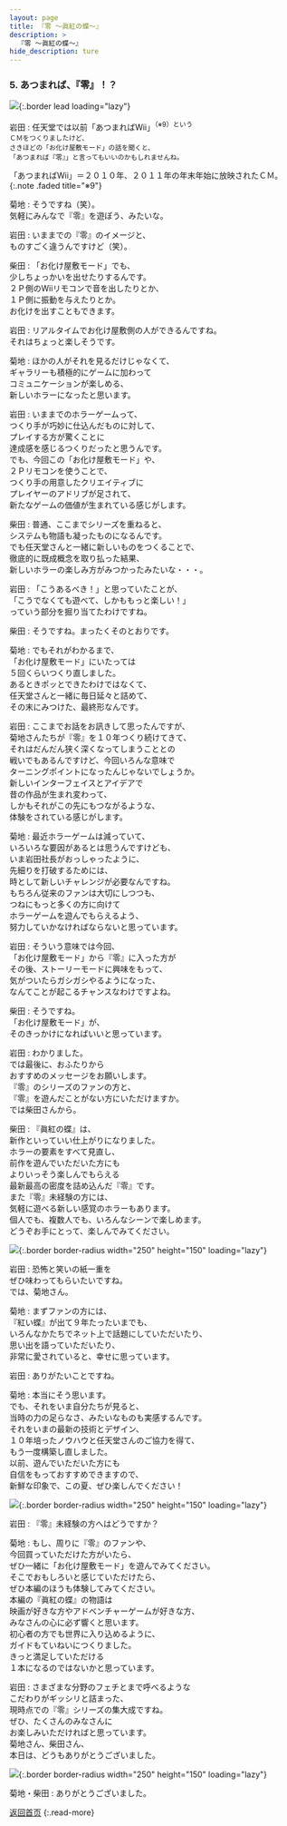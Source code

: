 ```yaml
---
layout: page
title: 『零 〜眞紅の蝶〜』
description: >
  『零 〜眞紅の蝶〜』
hide_description: ture
---
```


### 5. あつまれば、『零』！？

![](/interviews/jp/wii/sl2j/vol1/img/mainvisual5.jpg){:.border lead loading="lazy"}

岩田
: 任天堂では以前「あつまればWii」<SUP>（※9）という<br>ＣＭをつくりましたけど、<br>さきほどの「お化け屋敷モード」の話を聞くと、<br>「あつまれば『零』」と言ってもいいのかもしれませんね。

「あつまればWii」＝２０１０年、２０１１年の年末年始に放映されたＣＭ。
{:.note .faded title="※9"}

菊地
: そうですね（笑）。<br>気軽にみんなで『零』を遊ぼう、みたいな。

岩田
: いままでの『零』のイメージと、<br>ものすごく違うんですけど（笑）。

柴田
: 「お化け屋敷モード」でも、<br>少しちょっかいを出せたりするんです。<br>２Ｐ側のWiiリモコンで音を出したりとか、<br>１Ｐ側に振動を与えたりとか。<br>お化けを出すこともできます。

岩田
: リアルタイムでお化け屋敷側の人ができるんですね。<br>それはちょっと楽しそうです。

菊地
: ほかの人がそれを見るだけじゃなくて、<br>ギャラリーも積極的にゲームに加わって<br>コミュニケーションが楽しめる、<br>新しいホラーになったと思います。

岩田
: いままでのホラーゲームって、<br>つくり手が巧妙に仕込んだものに対して、<br>プレイする方が驚くことに<br>達成感を感じるつくりだったと思うんです。<br>でも、今回この「お化け屋敷モード」や、<br>２Ｐリモコンを使うことで、<br>つくり手の用意したクリエイティブに<br>プレイヤーのアドリブが足されて、<br>新たなゲームの価値が生まれている感じがします。

柴田
: 普通、ここまでシリーズを重ねると、<br>システムも物語も凝ったものになるんです。<br>でも任天堂さんと一緒に新しいものをつくることで、<br>徹底的に既成概念を取り払った結果、<br>新しいホラーの楽しみ方がみつかったみたいな・・・。

岩田
: 「こうあるべき！」と思っていたことが、<br>「こうでなくても遊べて、しかももっと楽しい！」<br>っていう部分を掘り当てたわけですね。

柴田
: そうですね。まったくそのとおりです。

菊地
: でもそれがわかるまで、<br>「お化け屋敷モード」にいたっては<br>５回くらいつくり直しました。<br>あるときポッとできたわけではなくて、<br>任天堂さんと一緒に毎日延々と詰めて、<br>その末にみつけた、最終形なんです。

岩田
: ここまでお話をお訊きして思ったんですが、<br>菊地さんたちが『零』を１０年つくり続けてきて、<br>それはだんだん狭く深くなってしまうこととの<br>戦いでもあるんですけど、今回いろんな意味で<br>ターニングポイントになったんじゃないでしょうか。<br>新しいインターフェイスとアイデアで<br>昔の作品が生まれ変わって、<br>しかもそれがこの先にもつながるような、<br>体験をされている感じがします。

菊地
: 最近ホラーゲームは減っていて、<br>いろいろな要因があるとは思うんですけども、<br>いま岩田社長がおっしゃったように、<br>先細りを打破するためには、<br>時として新しいチャレンジが必要なんですね。<br>もちろん従来のファンは大切にしつつも、<br>つねにもっと多くの方に向けて<br>ホラーゲームを遊んでもらえるよう、<br>努力していかなければならないと思っています。

岩田
: そういう意味では今回、<br>「お化け屋敷モード」から『零』に入った方が<br>その後、ストーリーモードに興味をもって、<br>気がついたらガシガシやるようになった、<br>なんてことが起こるチャンスなわけですよね。

柴田
: そうですね。<br>「お化け屋敷モード」が、<br>そのきっかけになればいいと思っています。

岩田
: わかりました。<br>では最後に、おふたりから<br>おすすめのメッセージをお願いします。<br>『零』のシリーズのファンの方と、<br>『零』を遊んだことがない方にいただけますか。<br>では柴田さんから。

柴田
: 『眞紅の蝶』は、<br>新作といっていい仕上がりになりました。<br>ホラーの要素をすべて見直し、<br>前作を遊んでいただいた方にも<br>よりいっそう楽しんでもらえる<br>最新最高の密度を詰め込んだ『零』です。<br>また『零』未経験の方には、<br>気軽に遊べる新しい感覚のホラーもあります。<br>個人でも、複数人でも、いろんなシーンで楽しめます。<br>どうぞお手にとって、楽しんでみてください。

![](/interviews/jp/wii/sl2j/vol1/img/photo13.jpg){:.border border-radius width="250" height="150" loading="lazy"}

岩田
: 恐怖と笑いの紙一重を<br>ぜひ味わってもらいたいですね。<br>では、菊地さん。

菊地
: まずファンの方には、<br>『紅い蝶』が出て９年たったいまでも、<br>いろんなかたちでネット上で話題にしていただいたり、<br>思い出を語っていただいたり、<br>非常に愛されていると、幸せに思っています。

岩田
: ありがたいことですね。

菊地
: 本当にそう思います。<br>でも、それをいま自分たちが見ると、<br>当時の力の足らなさ、みたいなものも実感するんです。<br>それをいまの最新の技術とデザイン、<br>１０年培ったノウハウと任天堂さんのご協力を得て、<br>もう一度構築し直しました。<br>以前、遊んでいただいた方にも<br>自信をもっておすすめできますので、<br>新鮮な印象で、この夏、ぜひ楽しんでください！

![](/interviews/jp/wii/sl2j/vol1/img/photo14.jpg){:.border border-radius width="250" height="150" loading="lazy"}

岩田
: 『零』未経験の方へはどうですか？

菊地
: もし、周りに『零』のファンや、<br>今回買っていただけた方がいたら、<br>ぜひ一緒に「お化け屋敷モード」を遊んでみてください。<br>そこでおもしろいと感じていただけたら、<br>ぜひ本編のほうも体験してみてください。<br>本編の『眞紅の蝶』の物語は<br>映画が好きな方やアドベンチャーゲームが好きな方、<br>みなさんの心に必ず響くと思います。<br>初心者の方でも世界に入り込めるように、<br>ガイドもていねいにつくりました。<br>きっと満足していただける<br>１本になるのではないかと思っています。

岩田
: さまざまな分野のフェチとまで呼べるような<br>こだわりがギッシリと詰まった、<br>現時点での『零』シリーズの集大成ですね。<br>ぜひ、たくさんのみなさんに<br>お楽しみいただければと思っています。<br>菊地さん、柴田さん、<br>本日は、どうもありがとうございました。

![](/interviews/jp/wii/sl2j/vol1/img/photo15.jpg){:.border border-radius width="250" height="150" loading="lazy"}

菊地・柴田
: ありがとうございました。

[返回首页](../../../../../)
{:.read-more}

